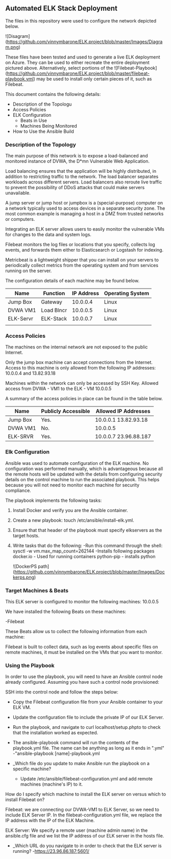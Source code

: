 ## Automated ELK Stack Deployment

The files in this repository were used to configure the network depicted below.

![Disagram] (https://github.com/vinnymbarone/ELK.project/blob/master/Images/Diagram.png)

These files have been tested and used to generate a live ELK deployment on Azure. They can be used to either recreate the entire deployment pictured above. Alternatively, select portions of the ![Filebeat-Playbook] (https://github.com/vinnymbarone/ELK.project/blob/master/filebeat-playbook.yml) may be used to install only certain pieces of it, such as Filebeat.

This document contains the following details:
- Description of the Topologu
- Access Policies
- ELK Configuration
  - Beats in Use
  - Machines Being Monitored
- How to Use the Ansible Build


### Description of the Topology

The main purpose of this network is to expose a load-balanced and monitored instance of DVWA, the D*mn Vulnerable Web Application.

Load balancing ensures that the application will be highly distributed, in addition to restricting traffic to the network.
The load balancer separates workloads across different servers. Load balancers also reroute live traffic to prevent the possibility of DDoS attacks that could make servers unavailable.

A jump server or jump host or jumpbox is a (special-purpose) computer on a network typically used to access devices in a separate security zone. The most common example is managing a host in a DMZ from trusted networks or computers. 

Integrating an ELK server allows users to easily monitor the vulnerable VMs for changes to the data and system logs.

Filebeat monitors the log files or locations that you specify, collects log events, and forwards them either to Elasticsearch or Logstash for indexing.

Metricbeat is a lightweight shipper that you can install on your servers to periodically collect metrics from the operating system and from services running on the server.

The configuration details of each machine may be found below.

| Name     | Function | IP Address | Operating System |
|----------|----------|------------|------------------|
| Jump Box |Gateway   | 10.0.0.4   | Linux            |
| DVWA VM1 |Load Blncr| 10.0.0.5   | Linux            |
| ELK-Servr|ELK-Stack | 10.0.0.7   | Linux            |
|          |          |            |                  |

### Access Policies

The machines on the internal network are not exposed to the public Internet. 

Only the jump box machine can accept connections from the Internet. Access to this machine is only allowed from the following IP addresses:
10.0.0.4 and 13.82.93.18

Machines within the network can only be accessed by SSH Key.
Allowed access from DVWA - VM1 to the ELK - VM 10.0.0.5

A summary of the access policies in place can be found in the table below.

| Name     | Publicly Accessible | Allowed IP Addresses |
|----------|---------------------|----------------------|
| Jump Box | Yes.                |10.0.0.1 13.82.93.18  |
| DVWA VM1 | No.                 |10.0.0.5              |
| ELK-SRVR | Yes.                |10.0.0.7 23.96.88.187 |

### Elk Configuration

Ansible was used to automate configuration of the ELK machine. No configuration was performed manually, which is advantageous because all the remote hosts will be updated with the details from configuring security details on the control machine to run the associated playbook. This helps because you will not need to monitor each machine for security compliance.

The playbook implements the following tasks:

1. Install Docker and verify you are the Ansible container.
2. Create a new playbook: touch /etc/ansible/install-elk.yml.
3. Ensure that that header of the playbook must specify elkservers as the target hosts.
4. Write tasks that do the following:
  -Run this command through the shell: sysctl -w vm.max_map_count=262144
  -Installs following packages
      docker.io - Used for running containers
      python-pip - installs python
      
      ![DockerPS path] (https://github.com/vinnymbarone/ELK.project/blob/master/Images/Dockerps.png)

### Target Machines & Beats
This ELK server is configured to monitor the following machines:
10.0.0.5

We have installed the following Beats on these machines:

-Filebeat

These Beats allow us to collect the following information from each machine:

Filebeat is built to collect data, such as log events about specific files on remote machines, it must be installed on the VMs that you want to monitor.

### Using the Playbook
In order to use the playbook, you will need to have an Ansible control node already configured. Assuming you have such a control node provisioned: 

SSH into the control node and follow the steps below:
- Copy the Filebeat configuration file from your Ansible container to your ELK VM.
- Update the configuration file to include the private IP of our ELK Server.
- Run the playbook, and navigate to curl localhost/setup.phpto to check that the installation worked as expected.

- The ansible-playbook command will run the contents of the playbook.yml file. The name can be anything as long as it ends in ".yml"
          -"ansible-playbook [name]-playbook.yml

- _Which file do you update to make Ansible run the playbook on a specific machine? 
    - Update /etc/ansible/filebeat-configuration.yml and add remote machines (machine's IP) to it. 

How do I specify which machine to install the ELK server on versus which to install Filebeat on?

Filebeat: we are connecting our DVWA-VM1 to ELK Server, so we need to include ELK Server IP. In the filebeat-configuration.yml file, we replace the IP address with the IP of the ELK Machine.

ELK Server: We specify a remote user (machine admin name) in the ansible.cfg file and we list the IP address of our ELK server in the hosts file. 

- _Which URL do you navigate to in order to check that the ELK server is running?
    -https://23.96.86.187;5601/

